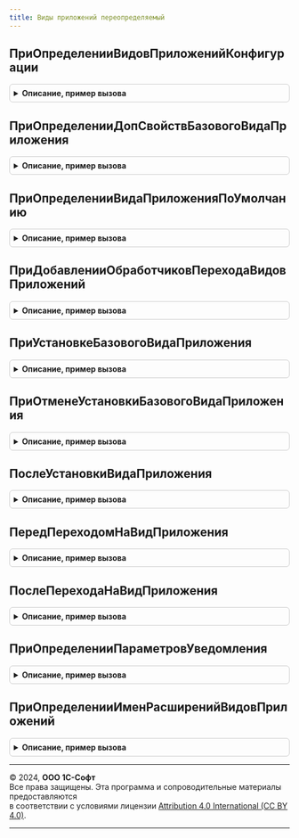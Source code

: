 ```yaml
---
title: Виды приложений переопределяемый
---
```



## ПриОпределенииВидовПриложенийКонфигурации
<details style="margin: 1em 0; padding: 0.5em; border: 1px solid #ccc; border-radius: 6px;">

<summary style="font-weight: bold; cursor: pointer;">Описание, пример вызова</summary>

```bsl

// Формирует таблицу видов приложений конфигурации.
// @skip-warning ПустойМетод - переопределяемый метод.
//
// Параметры:
//  ВидыПриложений - см. ВидыПриложенийСервер.НоваяТаблицаВидовПриложений.
//
Процедура ПриОпределенииВидовПриложенийКонфигурации(ВидыПриложений) Экспорт
```

Пример вызова
```bsl
ВидыПриложенийПереопределяемый.ПриОпределенииВидовПриложенийКонфигурации(ВидыПриложений) 
```
</details>

## ПриОпределенииДопСвойствБазовогоВидаПриложения
<details style="margin: 1em 0; padding: 0.5em; border: 1px solid #ccc; border-radius: 6px;">

<summary style="font-weight: bold; cursor: pointer;">Описание, пример вызова</summary>

```bsl

// Определяет дополнительные свойства базового вида приложения
// @skip-warning ПустойМетод - переопределяемый метод.
//
// Параметры:
//  ДополнительныеСвойства - Структура.
//
Процедура ПриОпределенииДопСвойствБазовогоВидаПриложения(ДополнительныеСвойства) Экспорт
```

Пример вызова
```bsl
ВидыПриложенийПереопределяемый.ПриОпределенииДопСвойствБазовогоВидаПриложения(ДополнительныеСвойства) 
```
</details>

## ПриОпределенииВидаПриложенияПоУмолчанию
<details style="margin: 1em 0; padding: 0.5em; border: 1px solid #ccc; border-radius: 6px;">

<summary style="font-weight: bold; cursor: pointer;">Описание, пример вызова</summary>

```bsl

// Возвращает вид приложения, который будет установлен по умолчанию,
// если, например, не удалось определить вид приложения по имени или услугам.
// @skip-warning ПустойМетод - переопределяемый метод.
//
// Параметры:
//  ВидПриложения - Структура - см. ВидыПриложенийСервер.НовыйВидПриложения (возвращаемые данные).
//
Процедура ПриОпределенииВидаПриложенияПоУмолчанию(ВидПриложения) Экспорт
```

Пример вызова
```bsl
ВидыПриложенийПереопределяемый.ПриОпределенииВидаПриложенияПоУмолчанию(ВидПриложения) 
```
</details>

## ПриДобавленииОбработчиковПереходаВидовПриложений
<details style="margin: 1em 0; padding: 0.5em; border: 1px solid #ccc; border-radius: 6px;">

<summary style="font-weight: bold; cursor: pointer;">Описание, пример вызова</summary>

```bsl

// Добавляет в таблицу процедуры-обработчики перехода от одного вида приложения к другому.
// @skip-warning ПустойМетод - переопределяемый метод.
//
// Параметры:
//  Обработчики - ТаблицаЗначений:
//    * ИсходноеИмяВидаПриложения - Строка - имя вида приложения, с которого выполняется переход.
//    * ИмяВидаПриложения           - Строка - имя вида приложения, на который выполняется переход.
//    * Процедура                   - Строка - полное имя процедуры-обработчика перехода.
//                                             Обязательно должна быть экспортной.
// Примечание:
//  Если отсутствует хотя бы один обработчик с предыдущего до целевого вида приложения, переход будет невозможен
//
Процедура ПриДобавленииОбработчиковПереходаВидовПриложений(Обработчики) Экспорт
```

Пример вызова
```bsl
ВидыПриложенийПереопределяемый.ПриДобавленииОбработчиковПереходаВидовПриложений(Обработчики) 
```
</details>

## ПриУстановкеБазовогоВидаПриложения
<details style="margin: 1em 0; padding: 0.5em; border: 1px solid #ccc; border-radius: 6px;">

<summary style="font-weight: bold; cursor: pointer;">Описание, пример вызова</summary>

```bsl

// Вызывается при установке базового вида приложения.
// @skip-warning ПустойМетод - переопределяемый метод.
//
// Параметры:
//  РезультатОбработки - Структура - результаты обработки метода (возвращаемые данные):
//   * Ошибка - Булево - признак ошибки обработки. По умолчанию = Ложь.
//   * Сообщение - Строка - сообщение об ошибке обработки.
//
Процедура ПриУстановкеБазовогоВидаПриложения(РезультатОбработки) Экспорт
```

Пример вызова
```bsl
ВидыПриложенийПереопределяемый.ПриУстановкеБазовогоВидаПриложения(РезультатОбработки) 
```
</details>

## ПриОтменеУстановкиБазовогоВидаПриложения
<details style="margin: 1em 0; padding: 0.5em; border: 1px solid #ccc; border-radius: 6px;">

<summary style="font-weight: bold; cursor: pointer;">Описание, пример вызова</summary>

```bsl

// Вызывается при отмене установки базового вида приложения.
// Отмена установки базового вида приложения происходит, если выполняется установка постоянного вида приложения.
// Процедура должна вернуть данные, измененные при установке базового вида приложения, в исходное состояние.
// @skip-warning ПустойМетод - переопределяемый метод.
//
// Параметры:
//  РезультатОбработки - Структура - результаты обработки метода (возвращаемые данные):
//   * Ошибка - Булево - признак ошибки обработки. По умолчанию = Ложь.
//   * Сообщение - Строка - сообщение об ошибке обработки.
//
Процедура ПриОтменеУстановкиБазовогоВидаПриложения(РезультатОбработки) Экспорт
```

Пример вызова
```bsl
ВидыПриложенийПереопределяемый.ПриОтменеУстановкиБазовогоВидаПриложения(РезультатОбработки) 
```
</details>

## ПослеУстановкиВидаПриложения
<details style="margin: 1em 0; padding: 0.5em; border: 1px solid #ccc; border-radius: 6px;">

<summary style="font-weight: bold; cursor: pointer;">Описание, пример вызова</summary>

```bsl

// Вызывается после установки вида приложения.
// @skip-warning ПустойМетод - переопределяемый метод.
//
// Параметры:
//  ВидПриложения - Строка - имя вида приложения.
//  РезультатОбработки - Структура - результаты обработки метода (возвращаемые данные):
//   * Ошибка - Булево - признак ошибки обработки. По умолчанию = Ложь.
//   * Сообщение - Строка - сообщение об ошибке обработки.
//
Процедура ПослеУстановкиВидаПриложения(ВидПриложения, РезультатОбработки) Экспорт
```

Пример вызова
```bsl
ВидыПриложенийПереопределяемый.ПослеУстановкиВидаПриложения(ВидПриложения, РезультатОбработки) 
```
</details>

## ПередПереходомНаВидПриложения
<details style="margin: 1em 0; padding: 0.5em; border: 1px solid #ccc; border-radius: 6px;">

<summary style="font-weight: bold; cursor: pointer;">Описание, пример вызова</summary>

```bsl

// Вызывается перед процедурами-обработчиками перехода на новый вид приложения.
// @skip-warning ПустойМетод - переопределяемый метод.
//
// Параметры:
//  ВидПриложения - Строка - имя вида приложения, с которого выполняется переход.
//  ЦелевойВидПриложения - Строка - имя вида приложения, на который выполняется переход.
//  РезультатОбработки - Структура - результаты обработки метода (возвращаемые данные):
//   * Ошибка - Булево - признак ошибки обработки. По умолчанию = Ложь.
//   * Сообщение - Строка - сообщение об ошибке обработки.
//
Процедура ПередПереходомНаВидПриложения(ВидПриложения, ЦелевойВидПриложения, РезультатОбработки) Экспорт
```

Пример вызова
```bsl
ВидыПриложенийПереопределяемый.ПередПереходомНаВидПриложения(ВидПриложения, ЦелевойВидПриложения, РезультатОбработки) 
```
</details>

## ПослеПереходаНаВидПриложения
<details style="margin: 1em 0; padding: 0.5em; border: 1px solid #ccc; border-radius: 6px;">

<summary style="font-weight: bold; cursor: pointer;">Описание, пример вызова</summary>

```bsl

// Вызывается после завершения перехода на новый вид приложения.
// @skip-warning ПустойМетод - переопределяемый метод.
// Параметры:
//  ВидПриложения - Строка - имя вида приложения, с которого выполнен переход.
//  ЦелевойВидПриложения - Строка - имя вида приложения, на который выполнен переход.
//  РезультатОбработки - Структура - результаты обработки метода (возвращаемые данные):
//   * Ошибка - Булево - признак ошибки обработки. По умолчанию = Ложь.
//   * Сообщение - Строка - сообщение об ошибке обработки.
//
Процедура ПослеПереходаНаВидПриложения(ВидПриложения, ЦелевойВидПриложения, РезультатОбработки) Экспорт
```

Пример вызова
```bsl
ВидыПриложенийПереопределяемый.ПослеПереходаНаВидПриложения(ВидПриложения, ЦелевойВидПриложения, РезультатОбработки) 
```
</details>

## ПриОпределенииПараметровУведомления
<details style="margin: 1em 0; padding: 0.5em; border: 1px solid #ccc; border-radius: 6px;">

<summary style="font-weight: bold; cursor: pointer;">Описание, пример вызова</summary>

```bsl

// Определяет параметры уведомления об обновлении вида приложения.
// @skip-warning ПустойМетод - переопределяемый метод.
// Параметры:
//  ПараметрыУведомления - см. ВидыПриложенийСервер.НовыйПараметрыУведомленияОбОбновлении.
//
Процедура ПриОпределенииПараметровУведомления(ПараметрыУведомления) Экспорт
```

Пример вызова
```bsl
ВидыПриложенийПереопределяемый.ПриОпределенииПараметровУведомления(ПараметрыУведомления) 
```
</details>

## ПриОпределенииИменРасширенийВидовПриложений
<details style="margin: 1em 0; padding: 0.5em; border: 1px solid #ccc; border-radius: 6px;">

<summary style="font-weight: bold; cursor: pointer;">Описание, пример вызова</summary>

```bsl

// Определяет массив имен расширений видов приложений, которые будут исключены из выгрузки
//
// @skip-warning ПустойМетод - переопределяемый метод.
// Параметры:
//  ИменаРасширений - Массив из Строка
//
Процедура ПриОпределенииИменРасширенийВидовПриложений(ИменаРасширений) Экспорт
```

Пример вызова
```bsl
ВидыПриложенийПереопределяемый.ПриОпределенииИменРасширенийВидовПриложений(ИменаРасширений) 
```
</details>

---

© 2024, **ООО 1С-Софт**  
Все права защищены. Эта программа и сопроводительные материалы предоставляются  
в соответствии с условиями лицензии [Attribution 4.0 International (CC BY 4.0)](https://creativecommons.org/licenses/by/4.0/legalcode).

---
